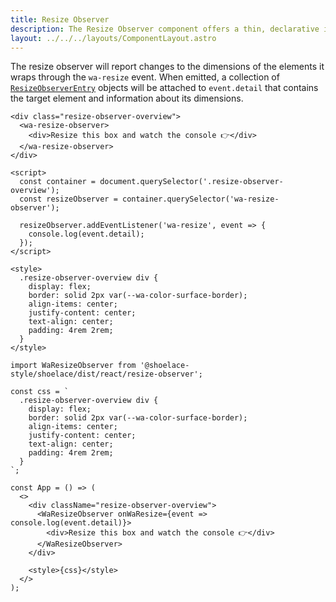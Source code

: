 ```yaml
---
title: Resize Observer
description: The Resize Observer component offers a thin, declarative interface to the ResizeObserver API.
layout: ../../../layouts/ComponentLayout.astro
---
```


The resize observer will report changes to the dimensions of the elements it wraps through the `wa-resize` event. When emitted, a collection of [`ResizeObserverEntry`](https://developer.mozilla.org/en-US/docs/Web/API/ResizeObserverEntry) objects will be attached to `event.detail` that contains the target element and information about its dimensions.

```html:preview
<div class="resize-observer-overview">
  <wa-resize-observer>
    <div>Resize this box and watch the console 👉</div>
  </wa-resize-observer>
</div>

<script>
  const container = document.querySelector('.resize-observer-overview');
  const resizeObserver = container.querySelector('wa-resize-observer');

  resizeObserver.addEventListener('wa-resize', event => {
    console.log(event.detail);
  });
</script>

<style>
  .resize-observer-overview div {
    display: flex;
    border: solid 2px var(--wa-color-surface-border);
    align-items: center;
    justify-content: center;
    text-align: center;
    padding: 4rem 2rem;
  }
</style>
```

```jsx:react
import WaResizeObserver from '@shoelace-style/shoelace/dist/react/resize-observer';

const css = `
  .resize-observer-overview div {
    display: flex;
    border: solid 2px var(--wa-color-surface-border);
    align-items: center;
    justify-content: center;
    text-align: center;
    padding: 4rem 2rem;
  }
`;

const App = () => (
  <>
    <div className="resize-observer-overview">
      <WaResizeObserver onWaResize={event => console.log(event.detail)}>
        <div>Resize this box and watch the console 👉</div>
      </WaResizeObserver>
    </div>

    <style>{css}</style>
  </>
);
```
